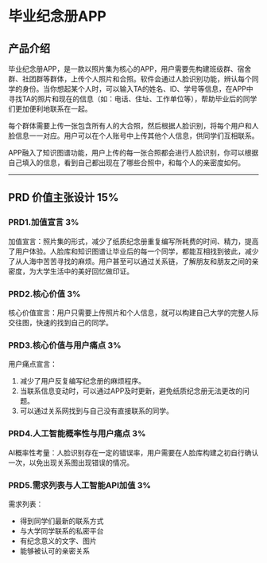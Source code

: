 # 毕业纪念册APP
## 产品介绍
毕业纪念册APP，是一款以照片集为核心的APP，用户需要先构建班级群、宿舍群、社团群等群体，上传个人照片和合照。软件会通过人脸识别功能，辨认每个同学的身份。当你想起某个人时，可以输入TA的姓名、ID、学号等信息，在APP中寻找TA的照片和现在的信息（如：电话、住址、工作单位等），帮助毕业后的同学们更加便利地联系在一起。

每个群体需要上传一张包含所有人的大合照，然后根据人脸识别，将每个用户和人脸信息一一对应。用户可以在个人账号中上传其他个人信息，供同学们互相联系。

APP融入了知识图谱功能，用户上传的每一张合照都会进行人脸识别，你可以根据自己填入的信息，看到自己都出现在了哪些合照中，和每个人的亲密度如何。


---
## PRD 价值主张设计 15%
### PRD1.加值宣言 3%
加值宣言：照片集的形式，减少了纸质纪念册重复编写所耗费的时间、精力，提高了用户体验。人脸库和知识图谱让毕业后的每一个同学，都能互相找到彼此，减少了从人海中苦苦寻找的麻烦。用户甚至可以通过关系链，了解朋友和朋友之间的亲密度，为大学生活中的美好回忆做印证。
### PRD2.核心价值 3%
核心价值宣言：用户只需要上传照片和个人信息，就可以构建自己大学的完整人际交往图，快速的找到自己的同学。

### PRD3.核心价值与用户痛点 3%
用户痛点宣言：
  1. 减少了用户反复编写纪念册的麻烦程序。
  2. 当联系信息变动时，可以通过APP及时更新，避免纸质纪念册无法更改的问题。
  3. 可以通过关系网找到与自己没有直接联系的同学。

### PRD4.人工智能概率性与用户痛点 3%
AI概率性考量：人脸识别存在一定的错误率，用户需要在人脸库构建之初自行确认一次，以免出现关系图出现错误的情况。

### PRD5.需求列表与人工智能API加值 3%
需求列表：
  - 得到同学们最新的联系方式
  - 与大学同学联系的私密平台
  - 有纪念意义的文字、图片
  - 能够被认可的亲密关系
  
